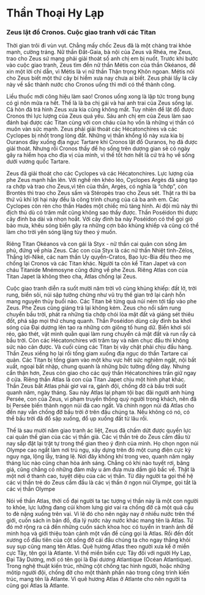 # Thần Thoại Hy Lạp

### Zeus lật đổ Cronos. Cuộc giao tranh với các Titan

Thời gian trôi đi vùn vụt. Chẳng mấy chốc Zeus đã là một chàng trai khỏe mạnh, cường tráng. Nữ thần Đất-Gaia, bà nội của Zeus và Rhéa, mẹ Zeus, trao cho Zeus sứ mạng phải giải thoát số anh chị em bị nuốt. Trước khi bước vào cuộc giao tranh, Zeus tìm đến nữ thần Métis con của thần Okéanos, để xin một lời chỉ dẫn, vì Métis là vị nữ thần Thận trọng Khôn ngoan. Métis nói cho Zeus biết một thứ cây bí hiểm xưa nay chưa ai biết. Zeus phải lấy lá cây này về sắc thành nước cho Cronos uống thì mới có thể thành công.

Liều thuốc mới công hiệu làm sao! Cronos uống xong là lập tức trong bụng có gì nôn mửa ra hết. Thế là là ba chị gái và hai anh trai của Zeus sống lại. Cả hòn đá trá hình Zeus xưa kia cũng không mất. Tuy nhiên để lật đổ được Cronos thì lực lượng của Zeus quá yếu. Sáu anh chị em của Zeus làm sao đánh bại được các Titan cùng với con cháu của họ vốn là những vị thần có muôn vàn sức mạnh. Zeus phải giải thoát các Hécatonchires và các Cyclopes bị nhốt trong lòng đất. Những vị thần khổng lồ này xưa kia bị Ouranos đày xuống địa ngục Tartare khi Cronos lật đổ Ouranos, họ đã được giải thoát. Nhưng rồi Cronos thấy để họ sống trên dương gian sẽ có ngày gây ra hiểm họa cho địa vị của mình, vì thế tốt hơn hết là cứ trả họ về sống dưới vương quốc Tartare.

Zeus đã giải thoát cho các Cyclopes và các Hécatonchires. Lực lượng của phe Zeus mạnh hẳn lên. Với nghề rèn khéo léo, Cyclopes Argès đã sáng tạo ra chớp và trao cho Zeus,vì tên của thần, Argès, có nghĩa là “chớp”, còn Brontès thì trao cho Zeus sấm và Stéropès trao cho Zeus sét. Thật ra thì ba thứ vũ khí lợi hại này đều là công trình chung của cả ba anh em. Các Cyclopes còn rèn cho thần Hadès một chiếc mũ tàng hình. Ai đội mũ này thì địch thủ dù có trăm mắt cũng không sao thấy được. Thần Poséidon thì được cây đinh ba dài và nhọn hoắt. Với cây đinh ba này Poséidon có thể gọi gió bảo mưa, khêu sóng biển gây ra những cơn bão khủng khiếp và cũng có thể làm cho trời yên sóng lặng tùy theo ý muốn.

Riêng Titan Okéanos và con gái là Styx - nữ thần cai quản con sông âm phủ, đứng về phía Zeus. Các con của Styx là các nữ thần Nhiệt tình-Zélos, Thắng lợi-Niké, các nam thần Uy quyền-Cratos, Bạo lực-Bia đều theo mẹ chống lại Cronos và các Titan khác. Người ta còn kể Titan Japet và con cháu Titanide Mnémosyne cũng đứng về phe Zeus. Riêng Atlas con của Titan Japet là không theo cha, Atlas chống lại Zeus.

Cuộc giao tranh diễn ra suốt mười năm trời vô cùng khủng khiếp: đất lở, trời rung, biển sôi, núi sập tưởng chừng như vũ trụ thế gian trở lại cảnh hỗn mang nguyên thủy buổi nào. Các Titan bê từng quả núi ném tới tấp vào phe Zeus. Phe Zeus cũng giáng trả lại không kém. Zeus cho nổi sấm rung chuyển bầu trời, phát ra những tia chớp chói lòa mặt đất và giáng sét thiêu đốt, phá sập mọi thứ chung quanh. Thần Poséidon dùng cây đinh ba khơi sóng của Đại dương lên tạo ra những cơn giông tố hung dữ. Biển khơi sôi réo, gào thét, vật mình quằn quại làm rung chuyển cả mặt đất và run rẩy cả bầu trời. Còn các Hécatonchires với trăm tay và năm chục đầu thì không sức nào cản được. Và cuối cùng các Titan bị vây chặt phải chịu đầu hàng. Thần Zeus xiềng họ lại rồi tống giam xuống địa ngục do thần Tartare cai quản. Các Titan bị tống giam vào một khu vực hết sức nghiêm ngặt, nội bất xuất, ngoại bất nhập, chung quanh là những bức tường đồng dày. Nhưng cẩn thận hơn, Zeus còn giao cho các quỷ thần Hécatonchires trấn giữ ngay ở cửa. Riêng thần Atlas là con của Titan Japet chịu một hình phạt khác. Thần Zeus bắt Atlas phải giơ vai ra, gánh đội, chống đỡ cả bầu trời suốt quanh năm, ngày tháng. Sau này Atlas lại phạm tội bạc đãi người anh hùng Persée, con của Zeus, vi phạm truyền thống quý người trọng khách, nên đã bị Persée biến thành ngọn núi đá cao ngất. Và chính ngọn núi đá Atlas cho đến nay vẫn chống đỡ bầu trời ở trên đầu chúng ta. Nếu không có nó, có thể bầu trời đã đổ sập xuống, đổ ụp xuống đất từ lâu rồi.

Thế là sau mười năm giao tranh ác liệt, Zeus đã chấm dứt được quyền lực cai quản thế gian của các vị thần già. Các vị thần trẻ do Zeus cầm đầu từ nay sắp đặt lại trật tự trong thế gian theo ý định của mình. Họ chọn ngọn núi Olympe cao ngất làm nơi trú ngụ, xây dựng trên đó một cung điện cực kỳ nguy nga, lộng lẫy, tráng lệ. Nơi đây không khí trong veo, quanh năm ngày tháng lúc nào cũng chan hòa ánh sáng. Chẳng có khi nào tuyết rơi, băng giá, cũng chẳng có những đám mây u ám đưa mưa dầm gió bấc về. Thật là một nơi ở thanh cao, tuyệt diệu của các vị thần. Từ đây người ta gọi thế hệ các vị thần trẻ do Zeus cầm đầu là các vị thần ở ngọn núi Olympe, gọi tắt là các vị thần Olympe

Nói về thần Atlas, thời cổ đại người ta tạc tượng vị thần này là một con người to khỏe, lực lưỡng đang cúi khom lưng giơ vai ra chống đỡ cả một quả cầu to đè nặng xuống trên vai. Vì lẽ đó cho nên ngày nay ở nhiều nước trên thế giới, cuốn sách in bản đồ, địa lý nước này nước khác mang tên là Atlas. Từ đó mở rộng ra cả đến những cuốn sách khoa học có tuyển in tranh ảnh để minh họa và giới thiệu toàn cảnh một vấn đề cũng gọi là Atlas. Rồi đến đốt xương cổ đầu tiên của cột sống đỡ cái đầu chúng ta cho ngay thẳng khỏi suy sụp cũng mang tên Atlas. Quê hương Atlas theo người xưa kể ở miền cực Tây, tên gọi là Atlante. Vì thế miền biển cực Tây đối với người Hy Lạp, Đại Tây Dương, mới có tên gọi là Đại dương Atlantique (Océan Atlantique). Trong nghệ thuật kiến trúc, những cột chống tạc hình người, hoặc những môtíp người đội, chống đỡ cho một thành phần nào trong công trình kiến trúc, mang tên là Atlante. Vì quê hương Atlas ở Atlante cho nên người ta cũng gọi Atlas là Atlante.